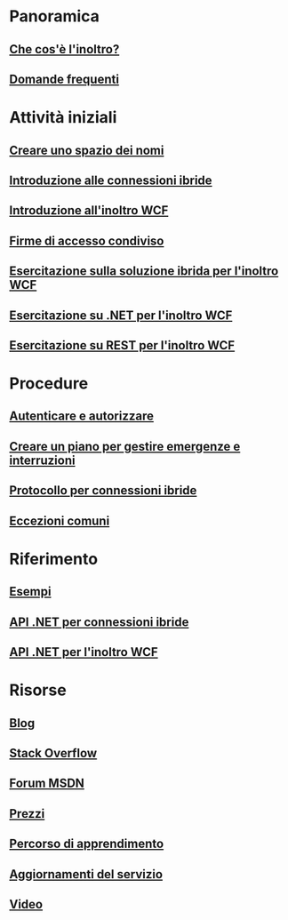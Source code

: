 # Panoramica
## [Che cos'è l'inoltro?](relay-what-is-it.md)
## [Domande frequenti](relay-faq.md)

# Attività iniziali
## [Creare uno spazio dei nomi](relay-create-namespace-portal.md)
## [Introduzione alle connessioni ibride](relay-hybrid-connections-dotnet-get-started.md)
## [Introduzione all'inoltro WCF](service-bus-dotnet-how-to-use-relay.md)
## [Firme di accesso condiviso](../service-bus-messaging/service-bus-sas-overview.md?toc=%2fazure%2fservice-bus-relay%2ftoc.json)
## [Esercitazione sulla soluzione ibrida per l'inoltro WCF](service-bus-dotnet-hybrid-app-using-service-bus-relay.md)
## [Esercitazione su .NET per l'inoltro WCF](service-bus-relay-tutorial.md)
## [Esercitazione su REST per l'inoltro WCF](service-bus-relay-rest-tutorial.md)

# Procedure
## [Autenticare e autorizzare](../service-bus-messaging/service-bus-authentication-and-authorization.md?toc=%2fazure%2fservice-bus-relay%2ftoc.json)
## [Creare un piano per gestire emergenze e interruzioni](../service-bus-messaging/service-bus-outages-disasters.md?toc=%2fazure%2fservice-bus-relay%2ftoc.json)
## [Protocollo per connessioni ibride](relay-hybrid-connections-protocol.md)
## [Eccezioni comuni](relay-exceptions.md)

# Riferimento
## [Esempi](service-bus-relay-samples.md)
## [API .NET per connessioni ibride](/dotnet/api/microsoft.servicebus)
## [API .NET per l'inoltro WCF](/dotnet/api/microsoft.servicebus)


# Risorse
## [Blog](https://blogs.msdn.microsoft.com/servicebus/)
## [Stack Overflow](http://stackoverflow.com/questions/tagged/servicebus)
## [Forum MSDN](https://social.msdn.microsoft.com/forums/home?forum=servbus)
## [Prezzi](https://azure.microsoft.com/pricing/details/service-bus/)
## [Percorso di apprendimento](https://azure.microsoft.com/documentation/learning-paths/service-bus/)
## [Aggiornamenti del servizio](https://azure.microsoft.com/updates/?product=service-bus)
## [Video](https://azure.microsoft.com/documentation/videos/index/?services=service-bus)


<!--HONumber=Nov16_HO4-->



